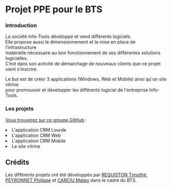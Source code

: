 # Projet PPE pour le BTS

<h3>Introduction</h3>

<p>La société Info-Tools développe et vend différents logiciels.<br>
Elle propose aussi le dimensionnement et la mise en place de l’infrastructure<br>
matérielle nécessaire au bon fonctionnement de ses différentes solutions logicielles.<br>
C’est dans son activité de démarchage de nouveaux clients que ce projet vient s’inscrire.</p>

<p>Le but est de créer 3 applications (Windows, Web et Mobile) ainsi qu'un site vitrine<br>
pour promouvoir et développer les différents logiciel de l'entreprise Info-Tools.</p>

<h3>Les projets</h3>

<p><u>Vous trouverez sur ce groupe GitHub</u> :</p>
<li>L'application CRM Lourde</li>
<li>L'application CRM Web</li>
<li>L'application CRM Mobile</li>
<li>Le site vitrine</li>

<h2 id="credits">Crédits</h2>

<p>Les différents projets ont été développés par <a href="https://github.com/Str4ky">REQUISTON Timothé</a>,<br>
<a href="https://github.com/Goupil117">PEYRONNET Philippe</a> et <a href="https://github.com/mateocarciu">CARCIU Mateo</a> dans le cadre du BTS.</p>
